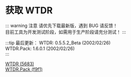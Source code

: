# 获取 WTDR

::: warning 注意
请优先下载最新版，遇到 BUG 请反馈！     
目前工具为开发测试阶段，如需用于生产阶段请充分测试！
:::

:::tip 最后更新：
WTDR: 0.5.5.2_Beta (2002/02/26)     
WTDR.Pack: 1.6.0.1 (2002/02/26)     
:::

[WTDR (5683)](https://www.lanzous.com/b0ejge1ej)    
[WTDR.Pack (f9f1)](https://www.lanzous.com/b0ejge1gb)